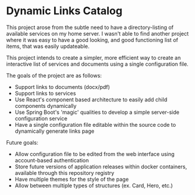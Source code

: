 # Dynamic Links Catalog

This project arose from the subtle need to have a directory-listing of available services on my home server. I wasn't able to find another project where it was easy to have a good looking, and good functioning list of items, that was easily updateable.

This project intends to create a simpler, more efficient way to create an interactive list of services and documents using a single configuration file.

The goals of the project are as follows:
- Support links to documents (docx/pdf)
- Support links to services
- Use React's component based architecture to easily add child components dynamically
- Use Spring Boot's 'magic' qualities to develop a simple server-side configuration service
- Have a single configuration file editable within the source code to dynamically generate links page

Future goals:
- Allow configuration file to be edited from the web interface using account-based authentication
- Store future versions of application releases within docker containers, available through this repository registry
- Have multiple themes for the style of the page
- Allow between multiple types of structures (ex. Card, Hero, etc.)